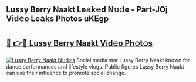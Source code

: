 ## Lussy Berry Naakt Le𝚊k𝚎d N𝚞𝚍e - Part-JOj Vid𝚎o Le𝚊ks Photos uKEgp

# <h2><a href="http://fb1i87.evod.top/?m=Lussy+Berry+Naakt">🔗 👉🔴 Lussy Berry Naakt Vid𝚎o Ph𝚘t𝚘s</a></h2>

[![Lussy Berry Naakt N𝚞d𝚎s](https://i.imgur.com/8V9OHl7.gif)](http://fb1i87.evod.top/?m=Lussy+Berry+Naakt)
Social media star Lussy Berry Naakt known for dance performances and lifestyle vlogs. Public figures Lussy Berry Naakt can use their influence to promote social change. 
